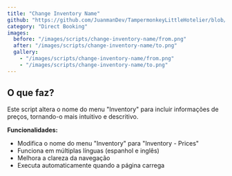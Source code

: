 ```yaml
---
title: "Change Inventory Name"
github: "https://github.com/JuanmanDev/TampermonkeyLittleHotelier/blob/main/directBooking/changeInventoryName.user.js"
category: "Direct Booking"
images:
  before: "/images/scripts/change-inventory-name/from.png"
  after: "/images/scripts/change-inventory-name/to.png"
  gallery:
    - "/images/scripts/change-inventory-name/from.png"
    - "/images/scripts/change-inventory-name/to.png"
---
```


## O que faz?

Este script altera o nome do menu "Inventory" para incluir informações de preços, tornando-o mais intuitivo e descritivo.

**Funcionalidades:**
- Modifica o nome do menu "Inventory" para "Inventory - Prices"
- Funciona em múltiplas línguas (espanhol e inglês)
- Melhora a clareza da navegação
- Executa automaticamente quando a página carrega
